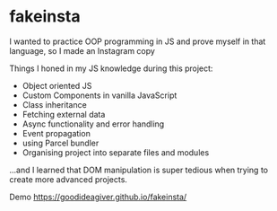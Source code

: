 # fakeinsta
I wanted to practice OOP programming in JS and prove myself in that language, so I made an Instagram copy

Things I honed in my JS knowledge during this project:
- Object oriented JS
- Custom Components in vanilla JavaScript
- Class inheritance
- Fetching external data
- Async functionality and error handling
- Event propagation
- using Parcel bundler
- Organising project into separate files and modules

...and I learned that DOM manipulation is super tedious when trying to create more advanced projects.

Demo
https://goodideagiver.github.io/fakeinsta/
